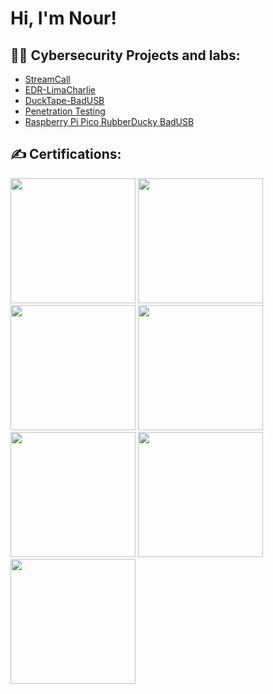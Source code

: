 <h1>Hi, I'm Nour! <br/>
  
<h2>👨‍💻 Cybersecurity Projects and labs:</h2>


  - [StreamCall](https://github.com/NaddSafety/StreamCall)
  - [EDR-LimaCharlie](https://github.com/NaddSafety/EDR-LimaCharlie)
  - [DuckTape-BadUSB](https://github.com/NaddSafety/DuckTape-BADUSB)
  - [Penetration Testing](https://github.com/NaddSafety/Metasploit-Nessus-DDos-nmap)
  - [Raspberry Pi Pico RubberDucky BadUSB](https://github.com/NaddSafety/Pico-Rubber-Ducky)
<h2>✍ Certifications: </h2>

<img width="200" src="https://github.com/NaddSafety/NaddSafety/assets/125468609/d3a733f7-c94e-4876-938c-ed94d2b427c2">
<img width="200" src="https://github.com/NaddSafety/NaddSafety/assets/125468609/8c71d9e5-fbb1-4d59-8bf1-9005f9b5af3c">
<img width="200" src="https://github.com/NaddSafety/NaddSafety/assets/125468609/fe10505c-4a17-4be9-90d4-9d60fd735758">
<img width="200" src="https://github.com/NaddSafety/NaddSafety/assets/125468609/ff7e7616-3932-44f1-a4e5-40012150a3a5">
<img width="200" src="https://github.com/NaddSafety/NaddSafety/assets/125468609/0eea0fdc-c69b-45c1-b02c-33cf2b40e37a">
<img width="200" src="https://github.com/NaddSafety/NaddSafety/assets/125468609/861e1ecc-12c1-40bd-b5a1-a1ac5fd3843d">
<img width="200" src="https://github.com/NaddSafety/NaddSafety/assets/125468609/c89d7c2a-b4e9-4b5d-a94e-32374ba99c0e">
